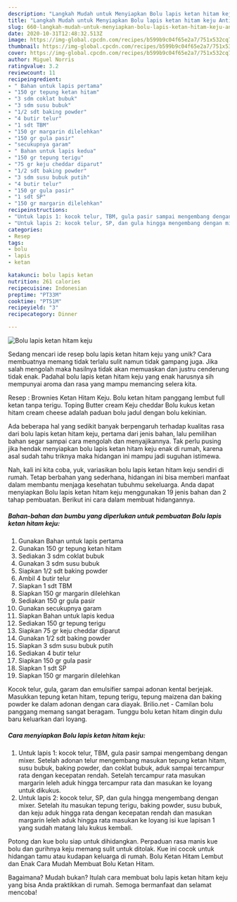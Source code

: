 ```yaml
---
description: "Langkah Mudah untuk Menyiapkan Bolu lapis ketan hitam keju Anti Gagal"
title: "Langkah Mudah untuk Menyiapkan Bolu lapis ketan hitam keju Anti Gagal"
slug: 660-langkah-mudah-untuk-menyiapkan-bolu-lapis-ketan-hitam-keju-anti-gagal
date: 2020-10-31T12:48:32.513Z
image: https://img-global.cpcdn.com/recipes/b599b9c04f65e2a7/751x532cq70/bolu-lapis-ketan-hitam-keju-foto-resep-utama.jpg
thumbnail: https://img-global.cpcdn.com/recipes/b599b9c04f65e2a7/751x532cq70/bolu-lapis-ketan-hitam-keju-foto-resep-utama.jpg
cover: https://img-global.cpcdn.com/recipes/b599b9c04f65e2a7/751x532cq70/bolu-lapis-ketan-hitam-keju-foto-resep-utama.jpg
author: Miguel Norris
ratingvalue: 3.2
reviewcount: 11
recipeingredient:
- " Bahan untuk lapis pertama"
- "150 gr tepung ketan hitam"
- "3 sdm coklat bubuk"
- "3 sdm susu bubuk"
- "1/2 sdt baking powder"
- "4 butir telur"
- "1 sdt TBM"
- "150 gr margarin dilelehkan"
- "150 gr gula pasir"
- "secukupnya garam"
- " Bahan untuk lapis kedua"
- "150 gr tepung terigu"
- "75 gr keju cheddar diparut"
- "1/2 sdt baking powder"
- "3 sdm susu bubuk putih"
- "4 butir telur"
- "150 gr gula pasir"
- "1 sdt SP"
- "150 gr margarin dilelehkan"
recipeinstructions:
- "Untuk lapis 1: kocok telur, TBM, gula pasir sampai mengembang dengan mixer. Setelah adonan telur mengembang masukan tepung ketan hitam, susu bubuk, baking powder, dan coklat bubuk, aduk sampai tercampur rata dengan kecepatan rendah. Setelah tercampur rata masukan margarin leleh aduk hingga tercampur rata dan masukan ke loyang untuk dikukus."
- "Untuk lapis 2: kocok telur, SP, dan gula hingga mengembang dengan mixer. Setelah itu masukan tepung terigu, baking powder, susu bubuk, dan keju aduk hingga rata dengan kecepatan rendah dan masukan margarin leleh aduk hingga rata masukan ke loyang isi kue lapisan 1 yang sudah matang lalu kukus kembali."
categories:
- Resep
tags:
- bolu
- lapis
- ketan

katakunci: bolu lapis ketan 
nutrition: 261 calories
recipecuisine: Indonesian
preptime: "PT33M"
cooktime: "PT51M"
recipeyield: "3"
recipecategory: Dinner

---
```



![Bolu lapis ketan hitam keju](https://img-global.cpcdn.com/recipes/b599b9c04f65e2a7/751x532cq70/bolu-lapis-ketan-hitam-keju-foto-resep-utama.jpg)

Sedang mencari ide resep bolu lapis ketan hitam keju yang unik? Cara membuatnya memang tidak terlalu sulit namun tidak gampang juga. Jika salah mengolah maka hasilnya tidak akan memuaskan dan justru cenderung tidak enak. Padahal bolu lapis ketan hitam keju yang enak harusnya sih mempunyai aroma dan rasa yang mampu memancing selera kita.

Resep : Brownies Ketan Hitam Keju. Bolu ketan hitam panggang lembut full ketan tanpa terigu. Toping Butter cream Keju cheddar Bolu kukus ketan hitam cream cheese adalah paduan bolu jadul dengan bolu kekinian.

Ada beberapa hal yang sedikit banyak berpengaruh terhadap kualitas rasa dari bolu lapis ketan hitam keju, pertama dari jenis bahan, lalu pemilihan bahan segar sampai cara mengolah dan menyajikannya. Tak perlu pusing jika hendak menyiapkan bolu lapis ketan hitam keju enak di rumah, karena asal sudah tahu triknya maka hidangan ini mampu jadi suguhan istimewa.


Nah, kali ini kita coba, yuk, variasikan bolu lapis ketan hitam keju sendiri di rumah. Tetap berbahan yang sederhana, hidangan ini bisa memberi manfaat dalam membantu menjaga kesehatan tubuhmu sekeluarga. Anda dapat menyiapkan Bolu lapis ketan hitam keju menggunakan 19 jenis bahan dan 2 tahap pembuatan. Berikut ini cara dalam membuat hidangannya.

<!--inarticleads1-->

##### Bahan-bahan dan bumbu yang diperlukan untuk pembuatan Bolu lapis ketan hitam keju:

1. Gunakan  Bahan untuk lapis pertama
1. Gunakan 150 gr tepung ketan hitam
1. Sediakan 3 sdm coklat bubuk
1. Gunakan 3 sdm susu bubuk
1. Siapkan 1/2 sdt baking powder
1. Ambil 4 butir telur
1. Siapkan 1 sdt TBM
1. Siapkan 150 gr margarin dilelehkan
1. Sediakan 150 gr gula pasir
1. Gunakan secukupnya garam
1. Siapkan  Bahan untuk lapis kedua
1. Sediakan 150 gr tepung terigu
1. Siapkan 75 gr keju cheddar diparut
1. Gunakan 1/2 sdt baking powder
1. Siapkan 3 sdm susu bubuk putih
1. Sediakan 4 butir telur
1. Siapkan 150 gr gula pasir
1. Siapkan 1 sdt SP
1. Siapkan 150 gr margarin dilelehkan


Kocok telur, gula, garam dan emulsifier sampai adonan kental berjejak. Masukkan tepung ketan hitam, tepung terigu, tepung maizena dan baking powder ke dalam adonan dengan cara diayak. Brilio.net - Camilan bolu panggang memang sangat beragam. Tunggu bolu ketan hitam dingin dulu baru keluarkan dari loyang. 

<!--inarticleads2-->

##### Cara menyiapkan Bolu lapis ketan hitam keju:

1. Untuk lapis 1: kocok telur, TBM, gula pasir sampai mengembang dengan mixer. Setelah adonan telur mengembang masukan tepung ketan hitam, susu bubuk, baking powder, dan coklat bubuk, aduk sampai tercampur rata dengan kecepatan rendah. Setelah tercampur rata masukan margarin leleh aduk hingga tercampur rata dan masukan ke loyang untuk dikukus.
1. Untuk lapis 2: kocok telur, SP, dan gula hingga mengembang dengan mixer. Setelah itu masukan tepung terigu, baking powder, susu bubuk, dan keju aduk hingga rata dengan kecepatan rendah dan masukan margarin leleh aduk hingga rata masukan ke loyang isi kue lapisan 1 yang sudah matang lalu kukus kembali.


Potong dan kue bolu siap untuk dihidangkan. Perpaduan rasa manis kue bolu dan gurihnya keju memang sulit untuk ditolak. Kue ini cocok untuk hidangan tamu atau kudapan keluarga di rumah. Bolu Ketan Hitam Lembut dan Enak Cara Mudah Membuat Bolu Ketan Hitam. 

Bagaimana? Mudah bukan? Itulah cara membuat bolu lapis ketan hitam keju yang bisa Anda praktikkan di rumah. Semoga bermanfaat dan selamat mencoba!
